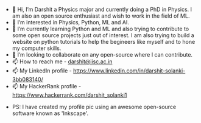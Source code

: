 - 👋 Hi, I’m Darshit a Physics major and currently doing a PhD in Physics. I am also an open source enthusiast and wish to work in the field of ML.
- 👀 I’m interested in Physics, Python, ML and AI.
- 🌱 I’m currently learning Python and ML and also trying to contribute to some open source projects just out of interest. I am also trying to build a website on python tutorials to help the begineers like myself and to hone my computer skills. 
- 💞️ I’m looking to collaborate on any open-source where I can contribute.
- 📫 How to reach me - darshit@iisc.ac.in
- 📫 My LinkedIn profile - https://www.linkedin.com/in/darshit-solanki-3bb083140/
- 📫 My HackerRank profile - https://www.hackerrank.com/darshit_solanki1
<!------>
- PS: I have created my profile pic using an awesome open-source software known as 'Inkscape'.
<!---
DarshitSolanki04 is a ✨ special ✨ repository because its `README.md` (this file) appears on your GitHub profile.
You can click the Preview link to take a look at your changes.
--->
